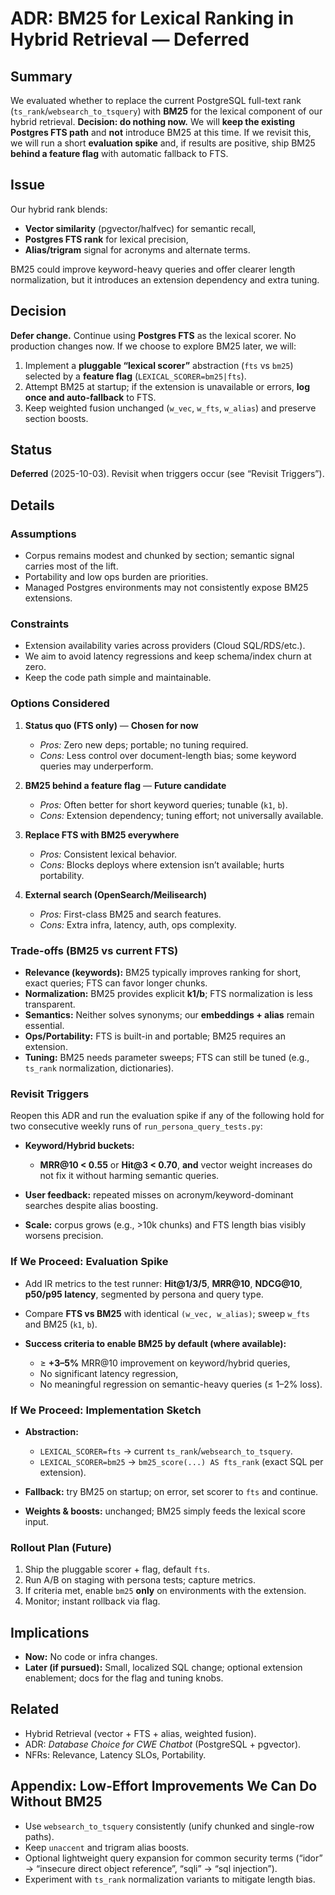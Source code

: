 # **ADR: BM25 for Lexical Ranking in Hybrid Retrieval — Deferred**

## **Summary**

We evaluated whether to replace the current PostgreSQL full-text rank (`ts_rank`/`websearch_to_tsquery`) with **BM25** for the lexical component of our hybrid retrieval.
**Decision: do nothing now.** We will **keep the existing Postgres FTS path** and **not** introduce BM25 at this time.
If we revisit this, we will run a short **evaluation spike** and, if results are positive, ship BM25 **behind a feature flag** with automatic fallback to FTS.

## **Issue**

Our hybrid rank blends:

* **Vector similarity** (pgvector/halfvec) for semantic recall,
* **Postgres FTS rank** for lexical precision,
* **Alias/trigram** signal for acronyms and alternate terms.

BM25 could improve keyword-heavy queries and offer clearer length normalization, but it introduces an extension dependency and extra tuning.

## **Decision**

**Defer change.** Continue using **Postgres FTS** as the lexical scorer.
No production changes now. If we choose to explore BM25 later, we will:

1. Implement a **pluggable “lexical scorer”** abstraction (`fts` vs `bm25`) selected by a **feature flag** (`LEXICAL_SCORER=bm25|fts`).
2. Attempt BM25 at startup; if the extension is unavailable or errors, **log once and auto-fallback** to FTS.
3. Keep weighted fusion unchanged (`w_vec`, `w_fts`, `w_alias`) and preserve section boosts.

## **Status**

**Deferred** (2025-10-03). Revisit when triggers occur (see “Revisit Triggers”).

## **Details**

### **Assumptions**

* Corpus remains modest and chunked by section; semantic signal carries most of the lift.
* Portability and low ops burden are priorities.
* Managed Postgres environments may not consistently expose BM25 extensions.

### **Constraints**

* Extension availability varies across providers (Cloud SQL/RDS/etc.).
* We aim to avoid latency regressions and keep schema/index churn at zero.
* Keep the code path simple and maintainable.

### **Options Considered**

1. **Status quo (FTS only)** — **Chosen for now**

   * *Pros:* Zero new deps; portable; no tuning required.
   * *Cons:* Less control over document-length bias; some keyword queries may underperform.

2. **BM25 behind a feature flag** — **Future candidate**

   * *Pros:* Often better for short keyword queries; tunable (`k1`, `b`).
   * *Cons:* Extension dependency; tuning effort; not universally available.

3. **Replace FTS with BM25 everywhere**

   * *Pros:* Consistent lexical behavior.
   * *Cons:* Blocks deploys where extension isn’t available; hurts portability.

4. **External search (OpenSearch/Meilisearch)**

   * *Pros:* First-class BM25 and search features.
   * *Cons:* Extra infra, latency, auth, ops complexity.

### **Trade-offs (BM25 vs current FTS)**

* **Relevance (keywords):** BM25 typically improves ranking for short, exact queries; FTS can favor longer chunks.
* **Normalization:** BM25 provides explicit **k1/b**; FTS normalization is less transparent.
* **Semantics:** Neither solves synonyms; our **embeddings + alias** remain essential.
* **Ops/Portability:** FTS is built-in and portable; BM25 requires an extension.
* **Tuning:** BM25 needs parameter sweeps; FTS can still be tuned (e.g., `ts_rank` normalization, dictionaries).

### **Revisit Triggers**

Reopen this ADR and run the evaluation spike if any of the following hold for two consecutive weekly runs of `run_persona_query_tests.py`:

* **Keyword/Hybrid buckets:**

  * **MRR@10 < 0.55** or **Hit@3 < 0.70**, **and** vector weight increases do not fix it without harming semantic queries.
* **User feedback:** repeated misses on acronym/keyword-dominant searches despite alias boosting.
* **Scale:** corpus grows (e.g., >10k chunks) and FTS length bias visibly worsens precision.

### **If We Proceed: Evaluation Spike**

* Add IR metrics to the test runner: **Hit@1/3/5**, **MRR@10**, **NDCG@10**, **p50/p95 latency**, segmented by persona and query type.
* Compare **FTS vs BM25** with identical `(w_vec, w_alias)`; sweep `w_fts` and BM25 (`k1`, `b`).
* **Success criteria to enable BM25 by default (where available):**

  * ≥ **+3–5%** MRR@10 improvement on keyword/hybrid queries,
  * No significant latency regression,
  * No meaningful regression on semantic-heavy queries (≤ 1–2% loss).

### **If We Proceed: Implementation Sketch**

* **Abstraction:**

  * `LEXICAL_SCORER=fts` → current `ts_rank`/`websearch_to_tsquery`.
  * `LEXICAL_SCORER=bm25` → `bm25_score(...) AS fts_rank` (exact SQL per extension).
* **Fallback:** try BM25 on startup; on error, set scorer to `fts` and continue.
* **Weights & boosts:** unchanged; BM25 simply feeds the lexical score input.

### **Rollout Plan (Future)**

1. Ship the pluggable scorer + flag, default `fts`.
2. Run A/B on staging with persona tests; capture metrics.
3. If criteria met, enable `bm25` **only** on environments with the extension.
4. Monitor; instant rollback via flag.

## **Implications**

* **Now:** No code or infra changes.
* **Later (if pursued):** Small, localized SQL change; optional extension enablement; docs for the flag and tuning knobs.

## **Related**

* Hybrid Retrieval (vector + FTS + alias, weighted fusion).
* ADR: *Database Choice for CWE Chatbot* (PostgreSQL + pgvector).
* NFRs: Relevance, Latency SLOs, Portability.

## **Appendix: Low-Effort Improvements We Can Do Without BM25**

* Use `websearch_to_tsquery` consistently (unify chunked and single-row paths).
* Keep `unaccent` and trigram alias boosts.
* Optional lightweight query expansion for common security terms (“idor” → “insecure direct object reference”, “sqli” → “sql injection”).
* Experiment with `ts_rank` normalization variants to mitigate length bias.
